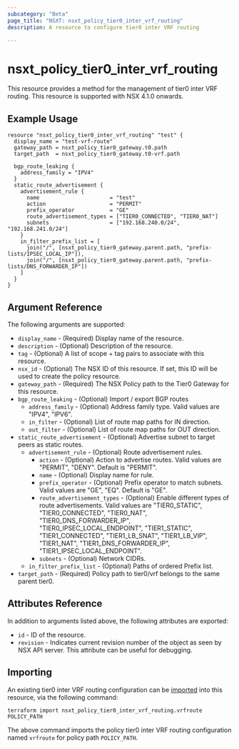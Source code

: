 ```yaml
---
subcategory: "Beta"
page_title: "NSXT: nsxt_policy_tier0_inter_vrf_routing"
description: A resource to configure tier0 inter VRF routing

---
```


# nsxt_policy_tier0_inter_vrf_routing

This resource provides a method for the management of tier0 inter VRF routing.
This resource is supported with NSX 4.1.0 onwards.

## Example Usage

```hcl
resource "nsxt_policy_tier0_inter_vrf_routing" "test" {
  display_name = "test-vrf-route"
  gateway_path = nsxt_policy_tier0_gateway.t0.path
  target_path  = nsxt_policy_tier0_gateway.t0-vrf.path

  bgp_route_leaking {
    address_family = "IPV4"
  }
  static_route_advertisement {
    advertisement_rule {
      name                      = "test"
      action                    = "PERMIT"
      prefix_operator           = "GE"
      route_advertisement_types = ["TIER0_CONNECTED", "TIER0_NAT"]
      subnets                   = ["192.168.240.0/24", "192.168.241.0/24"]
    }
    in_filter_prefix_list = [
      join("/", [nsxt_policy_tier0_gateway.parent.path, "prefix-lists/IPSEC_LOCAL_IP"]),
      join("/", [nsxt_policy_tier0_gateway.parent.path, "prefix-lists/DNS_FORWARDER_IP"])
    ]
  }
}
```

## Argument Reference

The following arguments are supported:

* `display_name` - (Required) Display name of the resource.
* `description` - (Optional) Description of the resource.
* `tag` - (Optional) A list of scope + tag pairs to associate with this resource.
* `nsx_id` - (Optional) The NSX ID of this resource. If set, this ID will be used to create the policy resource.
* `gateway_path` - (Required) The NSX Policy path to the Tier0 Gateway for this resource.
* `bgp_route_leaking` - (Optional) Import / export BGP routes
  * `address_family` - (Optional) Address family type. Valid values are "IPV4", "IPV6".
  * `in_filter` - (Optional) List of route map paths for IN direction.
  * `out_filter` - (Optional) List of route map paths for OUT direction.
* `static_route_advertisement` - (Optional) Advertise subnet to target peers as static routes.
  * `advertisement_rule` - (Optional) Route advertisement rules.
    * `action` - (Optional) Action to advertise routes. Valid values are "PERMIT", "DENY". Default is "PERMIT".
    * `name` - (Optional) Display name for rule.
    * `prefix_operator` - (Optional) Prefix operator to match subnets. Valid values are "GE", "EQ". Default is "GE".
    * `route_advertisement_types` - (Optional) Enable different types of route advertisements. Valid values are "TIER0_STATIC", "TIER0_CONNECTED", "TIER0_NAT", "TIER0_DNS_FORWARDER_IP", "TIER0_IPSEC_LOCAL_ENDPOINT", "TIER1_STATIC", "TIER1_CONNECTED", "TIER1_LB_SNAT", "TIER1_LB_VIP", "TIER1_NAT", "TIER1_DNS_FORWARDER_IP", "TIER1_IPSEC_LOCAL_ENDPOINT".
    * `subnets` - (Optional) Network CIDRs.
  * `in_filter_prefix_list` - (Optional) Paths of ordered Prefix list.
* `target_path` - (Required) Policy path to tier0/vrf belongs to the same parent tier0.

## Attributes Reference

In addition to arguments listed above, the following attributes are exported:

* `id` - ID of the resource.
* `revision` - Indicates current revision number of the object as seen by NSX API server. This attribute can be useful for debugging.

## Importing

An existing tier0 inter VRF routing configuration can be [imported][docs-import] into this resource, via the following command:

[docs-import]: https://developer.hashicorp.com/terraform/cli/import

```shell
terraform import nsxt_policy_tier0_inter_vrf_routing.vrfroute POLICY_PATH
```

The above command imports the policy tier0 inter VRF routing configuration named `vrfroute` for policy path `POLICY_PATH`.
